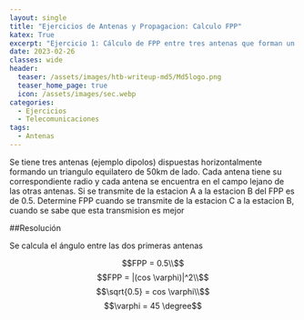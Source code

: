 ```yaml
--- 
layout: single 
title: "Ejercicios de Antenas y Propagacion: Calculo FPP"
katex: True
excerpt: "Ejercicio 1: Cálculo de FPP entre tres antenas que forman un triángulo equilátero" 
date: 2023-02-26 
classes: wide 
header:
  teaser: /assets/images/htb-writeup-md5/Md5logo.png
  teaser_home_page: true
  icon: /assets/images/sec.webp
categories:
  - Ejercicios
  - Telecomunicaciones
tags:
  - Antenas
---
```


Se tiene tres antenas (ejemplo dipolos) dispuestas horizontalmente formando un triangulo equilatero de 50km de lado. Cada antena tiene su correspondiente radio y cada antena se encuentra en el campo lejano de las otras antenas. Si se transmite de la estacion A a la estacion B del FPP es de 0.5. Determine FPP cuando se transmite de la estacion C a la estacion B, cuando se sabe que esta transmision es mejor

##Resolución

Se calcula el ángulo entre las dos primeras antenas

$$FPP = 0.5\\$$
$$FPP = |(cos \varphi)|^2\\$$
$$\sqrt{0.5} = cos \varphi\\$$
$$\varphi = 45 \degree$$
